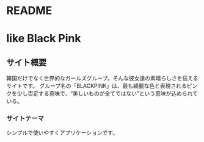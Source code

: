 # README

# like Black Pink

## サイト概要
韓国だけでなく世界的なガールズグループ。そんな彼女達の素晴らしさを伝えるサイトです。
グループ名の「BLACKPINK」は、最も綺麗な色と表現されるピンクを少し否定する意味で、“美しいものが全てではない”という意味が込められている。

### サイトテーマ
シンプルで使いやすくアプリケーションです。


